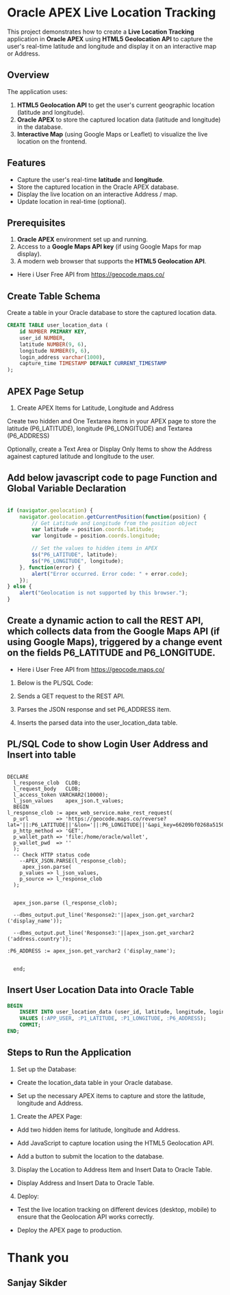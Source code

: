 # Oracle APEX Live Location Tracking

This project demonstrates how to create a **Live Location Tracking** application in **Oracle APEX** using **HTML5 Geolocation API** to capture the user's real-time latitude and longitude and display it on an interactive map or Address.

## Overview

The application uses:
1. **HTML5 Geolocation API** to get the user's current geographic location (latitude and longitude).
2. **Oracle APEX** to store the captured location data (latitude and longitude) in the database.
3. **Interactive Map** (using Google Maps or Leaflet) to visualize the live location on the frontend.

## Features

- Capture the user's real-time **latitude** and **longitude**.
- Store the captured location in the Oracle APEX database.
- Display the live location on an interactive Address / map.
- Update location in real-time (optional).
  
## Prerequisites

1. **Oracle APEX** environment set up and running.
2. Access to a **Google Maps API key** (if using Google Maps for map display).
3. A modern web browser that supports the **HTML5 Geolocation API**.

- Here i User Free API from https://geocode.maps.co/

## Create Table Schema

Create a table in your Oracle database to store the captured location data.

```sql
CREATE TABLE user_location_data (
    id NUMBER PRIMARY KEY,
    user_id NUMBER,
    latitude NUMBER(9, 6),
    longitude NUMBER(9, 6),
    login_address varchar(1000),
    capture_time TIMESTAMP DEFAULT CURRENT_TIMESTAMP
);

```

## APEX Page Setup
1. Create APEX Items for Latitude,  Longitude and Address

Create two hidden and One Textarea  items in your APEX page to store the latitude (P6_LATITUDE), longitude (P6_LONGITUDE) and Textarea (P6_ADDRESS)

Optionally, create a Text Area or Display Only Items to show the Address againest captured latitude and longitude to the user.


## Add below javascript code to page Function and Global Variable Declaration

```JavaScript code

if (navigator.geolocation) {
    navigator.geolocation.getCurrentPosition(function(position) {
        // Get Latitude and Longitude from the position object
        var latitude = position.coords.latitude;
        var longitude = position.coords.longitude;

        // Set the values to hidden items in APEX
        $s("P6_LATITUDE", latitude);
        $s("P6_LONGITUDE", longitude);
    }, function(error) {
        alert("Error occurred. Error code: " + error.code);
    });
} else {
    alert("Geolocation is not supported by this browser.");
}


```
## Create a dynamic action to call the REST API, which collects data from the Google Maps API (if using Google Maps), triggered by a change event on the fields P6_LATITUDE and P6_LONGITUDE.

- Here i User Free API from https://geocode.maps.co/

1. Below is the PL/SQL Code:

2. Sends a GET request to the REST API.

3. Parses the JSON response and set P6_ADDRESS item.

4. Inserts the parsed data into the user_location_data table.

## PL/SQL Code to show Login User Address and Insert into table

```pl/sql code to consume rest api

DECLARE
  l_response_clob  CLOB;
  l_request_body   CLOB;
  l_access_token VARCHAR2(10000);
  l_json_values    apex_json.t_values;
  BEGIN
l_response_clob := apex_web_service.make_rest_request(
  p_url         => 'https://geocode.maps.co/reverse?lat='||:P6_LATITUDE||'&lon='||:P6_LONGITUDE||'&api_key=66209bf0268a5150577189pqr43d58e',
  p_http_method => 'GET',
  p_wallet_path => 'file:/home/oracle/wallet',
  p_wallet_pwd  => ''
  );
  -- Check HTTP status code 
    --APEX_JSON.PARSE(l_response_clob);
     apex_json.parse(
    p_values => l_json_values,
    p_source => l_response_clob
  );

  
  apex_json.parse (l_response_clob);
  
  --dbms_output.put_line('Response2:'||apex_json.get_varchar2 ('display_name'));

  --dbms_output.put_line('Response3:'||apex_json.get_varchar2 ('address.country'));

:P6_ADDRESS := apex_json.get_varchar2 ('display_name');
  

  end;
```


## Insert User Location Data into Oracle Table

```sql insert statement
BEGIN
    INSERT INTO user_location_data (user_id, latitude, longitude, login_address)
    VALUES (:APP_USER, :P1_LATITUDE, :P1_LONGITUDE, :P6_ADDRESS);
    COMMIT;
END;

```

## Steps to Run the Application

1. Set up the Database:

- Create the location_data table in your Oracle database.

- Set up the necessary APEX items to capture and store the latitude, longitude and Address.
  
1. Create the APEX Page:

- Add two hidden items for latitude, longitude and Address.

- Add JavaScript to capture location using the HTML5 Geolocation API.

- Add a button to submit the location to the database.
  
3. Display the Location to Address Item and Insert Data to Oracle Table.

- Display Address and Insert Data to Oracle Table.

4. Deploy:

- Test the live location tracking on different devices (desktop, mobile) to ensure that the Geolocation API works correctly.

- Deploy the APEX page to production.



 # Thank you
 ## Sanjay Sikder

